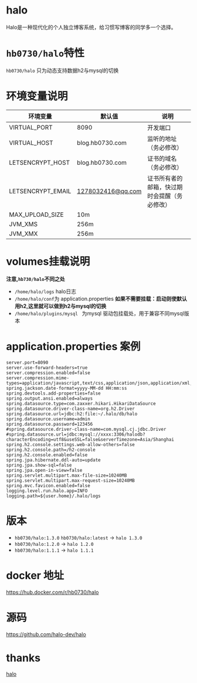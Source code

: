 # halo
Halo是一种现代化的个人独立博客系统，给习惯写博客的同学多一个选择。

# `hb0730/halo`特性
`hb0730/halo` 只为动态支持数据h2与mysql的切换

# 环境变量说明
|环境变量|默认值|说明|
|----|----|---|
|VIRTUAL_PORT|8090|开发端口|
|VIRTUAL_HOST|blog.hb0730.com|监听的地址（务必修改）|
|LETSENCRYPT_HOST|blog.hb0730.com|证书的域名 （务必修改）|
|LETSENCRYPT_EMAIL|1278032416@qq.com|证书所有者的邮箱，快过期时会提醒（务必修改）|
|MAX_UPLOAD_SIZE|10m||
|JVM_XMS|256m||
|JVM_XMX|256m||

# volumes挂载说明
**注意,`hb730/halo`不同之处**
* `/home/halo/logs` halo日志
* `/home/halo/conf`为 application.properties **如果不需要挂载：启动则使默认用h2,这里就可以做到h2与mysql的切换**
* `/home/halo/plugins/mysql ` 为mysql 驱动包挂载处，用于兼容不同mysql版本

# application.properties 案例
```
server.port=8090
server.use-forward-headers=true
server.compression.enabled=false
server.compression.mime-types=application/javascript,text/css,application/json,application/xml,text/html,text/xml,text/plain
spring.jackson.date-format=yyyy-MM-dd HH:mm:ss
spring.devtools.add-properties=false
spring.output.ansi.enabled=always
spring.datasource.type=com.zaxxer.hikari.HikariDataSource
spring.datasource.driver-class-name=org.h2.Driver
spring.datasource.url=jdbc:h2:file:~/.halo/db/halo
spring.datasource.username=admin
spring.datasource.password=123456
#spring.datasource.driver-class-name=com.mysql.cj.jdbc.Driver
#spring.datasource.url=jdbc:mysql://xxxx:3306/halodb?characterEncoding=utf8&useSSL=false&serverTimezone=Asia/Shanghai
spring.h2.console.settings.web-allow-others=false
spring.h2.console.path=/h2-console
spring.h2.console.enabled=false
spring.jpa.hibernate.ddl-auto=update
spring.jpa.show-sql=false
spring.jpa.open-in-view=false
spring.servlet.multipart.max-file-size=10240MB
spring.servlet.multipart.max-request-size=10240MB
spring.mvc.favicon.enabled=false
logging.level.run.halo.app=INFO
logging.path=${user.home}/.halo/logs
```

# 版本
* `hb0730/halo:1.3.0` `hb0730/halo:latest` -> `halo 1.3.0`
* `hb0730/halo:1.2.0`  -> `halo 1.2.0`
* `hb0730/halo:1.1.1` -> `halo 1.1.1`

# docker 地址
<https://hub.docker.com/r/hb0730/halo>

# 源码
<https://github.com/halo-dev/halo>

# thanks
 [halo](https://github.com/halo-dev/halo)